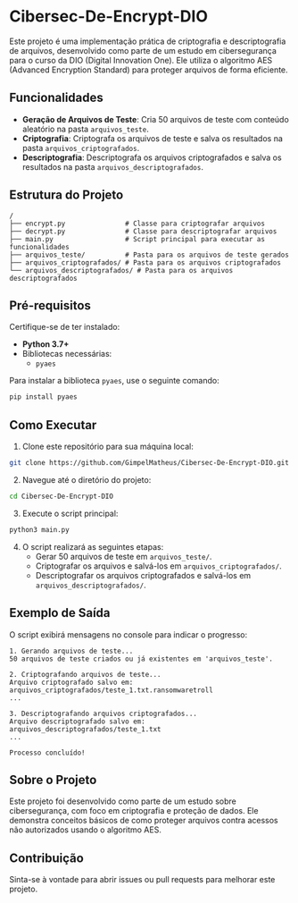 # Cibersec-De-Encrypt-DIO

Este projeto é uma implementação prática de criptografia e descriptografia de arquivos, desenvolvido como parte de um estudo em cibersegurança para o curso da DIO (Digital Innovation One). Ele utiliza o algoritmo AES (Advanced Encryption Standard) para proteger arquivos de forma eficiente.

## Funcionalidades

- **Geração de Arquivos de Teste**: Cria 50 arquivos de teste com conteúdo aleatório na pasta `arquivos_teste`.
- **Criptografia**: Criptografa os arquivos de teste e salva os resultados na pasta `arquivos_criptografados`.
- **Descriptografia**: Descriptografa os arquivos criptografados e salva os resultados na pasta `arquivos_descriptografados`.

## Estrutura do Projeto

```plaintext
/
├── encrypt.py               # Classe para criptografar arquivos
├── decrypt.py               # Classe para descriptografar arquivos
├── main.py                  # Script principal para executar as funcionalidades
├── arquivos_teste/          # Pasta para os arquivos de teste gerados
├── arquivos_criptografados/ # Pasta para os arquivos criptografados
└── arquivos_descriptografados/ # Pasta para os arquivos descriptografados
```

## Pré-requisitos

Certifique-se de ter instalado:

- **Python 3.7+**
- Bibliotecas necessárias:
  - `pyaes`

Para instalar a biblioteca `pyaes`, use o seguinte comando:

```bash
pip install pyaes
```

## Como Executar

1. Clone este repositório para sua máquina local:

```bash
git clone https://github.com/GimpelMatheus/Cibersec-De-Encrypt-DIO.git
```

2. Navegue até o diretório do projeto:

```bash
cd Cibersec-De-Encrypt-DIO
```

3. Execute o script principal:

```bash
python3 main.py
```

4. O script realizará as seguintes etapas:
   - Gerar 50 arquivos de teste em `arquivos_teste/`.
   - Criptografar os arquivos e salvá-los em `arquivos_criptografados/`.
   - Descriptografar os arquivos criptografados e salvá-los em `arquivos_descriptografados/`.

## Exemplo de Saída

O script exibirá mensagens no console para indicar o progresso:

```plaintext
1. Gerando arquivos de teste...
50 arquivos de teste criados ou já existentes em 'arquivos_teste'.

2. Criptografando arquivos de teste...
Arquivo criptografado salvo em: arquivos_criptografados/teste_1.txt.ransomwaretroll
...

3. Descriptografando arquivos criptografados...
Arquivo descriptografado salvo em: arquivos_descriptografados/teste_1.txt
...

Processo concluído!
```

## Sobre o Projeto

Este projeto foi desenvolvido como parte de um estudo sobre cibersegurança, com foco em criptografia e proteção de dados. Ele demonstra conceitos básicos de como proteger arquivos contra acessos não autorizados usando o algoritmo AES.

## Contribuição

Sinta-se à vontade para abrir issues ou pull requests para melhorar este projeto.
